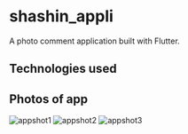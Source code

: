# shashin_appli

A photo comment application built with Flutter.

Technologies used
-------

Photos of app
-----

![appshot1](https://user-images.githubusercontent.com/19915910/55725107-e6a10180-5a47-11e9-9e85-01e3416789f3.PNG)
![appshot2](https://user-images.githubusercontent.com/19915910/55725135-f91b3b00-5a47-11e9-88f7-ee748f715d5e.PNG)
![appshot3](https://user-images.githubusercontent.com/19915910/55725164-118b5580-5a48-11e9-9b09-b506324b5535.PNG)


